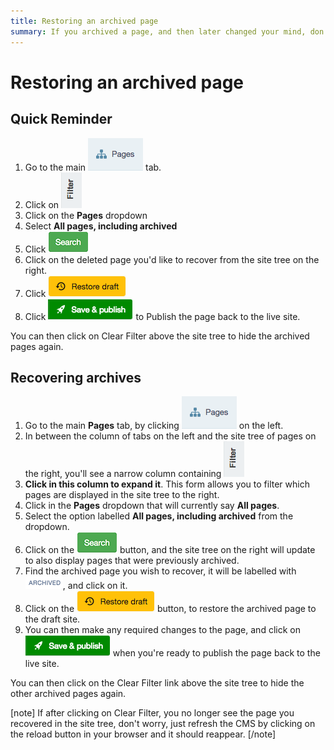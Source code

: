 ```yaml
---
title: Restoring an archived page
summary: If you archived a page, and then later changed your mind, don't worry, you can easily get it back!
---
```


# Restoring an archived page

## Quick Reminder

 1. Go to the main ![pages tab single](../../_images/pages-tab-single.png) tab.
 2. Click on ![filter closed](../../_images/filter-closed.png)
 3. Click on the **Pages** dropdown
 4. Select **All pages, including archived**
 5. Click ![apply filter button](../../_images/apply-filter-button.png)
 6. Click on the deleted page you'd like to recover from the site tree on the right.
 7. Click ![restore button](../../_images/restore-button.png)
 8. Click ![save publish](../../_images/save-publish.png) to Publish the page back to the live site.

You can then click on Clear Filter above the site tree to hide the archived pages again.

## Recovering archives

 1. Go to the main **Pages** tab, by clicking ![pages tab single](../../_images/pages-tab-single.png) on the left.
 2. In between the column of tabs on the left and the site tree of pages on the right, you'll see a narrow column containing ![filter closed](../../_images/filter-closed.png) 
 3. **Click in this column to expand it**. This form allows you to filter which pages are displayed in the site tree to the right.
 4. Click in the **Pages** dropdown that will currently say **All pages**.
 5. Select the option labelled **All pages, including archived** from the dropdown.
 6. Click on the ![apply filter button](../../_images/apply-filter-button.png) button, and the site tree on the right will update to also display pages that were previously archived.
 7. Find the archived page you wish to recover, it will be labelled with ![archive](../../_images/archived.png), and click on it.
 8. Click on the ![restore button](../../_images/restore-button.png) button, to restore the archived page to the draft site.
 9. You can then make any required changes to the page, and click on ![save publish](../../_images/save-publish.png) when you're ready to publish the page back to the live site.

You can then click on the Clear Filter link above the site tree to hide the other archived pages again.

[note]
If after clicking on Clear Filter, you no longer see the page you recovered in the site tree, don't worry, just refresh the CMS by clicking on the reload button in your browser and it should reappear.
[/note]

